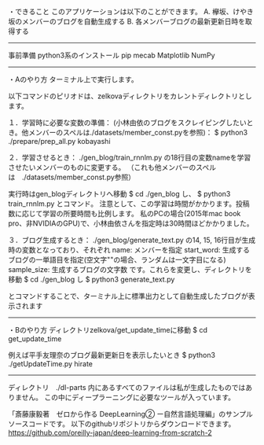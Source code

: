 
・できること
このアプリケーションは以下のことができます。
    A. 欅坂、けやき坂のメンバーのブログを自動生成する
    B. 各メンバーブログの最新更新日時を取得する

--------------------------------------------------------------------------------------
事前準備
python3系のインストール
pip
mecab
Matplotlib
NumPy


--------------------------------------------------------------------------------------

・Aのやり方
ターミナル上で実行します。

以下コマンドのピリオドは、zelkovaディレクトリをカレントディレクトリとします。

１．学習時に必要な変数の準備：
(小林由依のブログをスクレイピングしたいとき。他メンバーのスペルは./datasets/member_const.pyを参照)：
    $ python3 ./prepare/prep_all.py kobayashi 

２．学習させるとき：
./gen_blog/train_rnnlm.py の18行目の変数nameを学習させたいメンバーのものに変更する。
（これも他メンバーのスペルは　./datasets/member_const.py参照）

実行時はgen_blogディレクトリへ移動
    $ cd ./gen_blog
し、
    $ python3 train_rnnlm.py
とコマンド。
注意として、この学習は時間がかかります。投稿数に応じて学習の所要時間も比例します。
私のPCの場合(2015年mac book pro、非NVIDIAのGPU)で、小林由依さんを指定時は30時間ほどかかりました。


３．ブログ生成するとき：
./gen_blog/generate_text.py の14, 15, 16行目が生成時の変数となっており、それぞれ
name: メンバーを指定
start_word: 生成するブログの一単語目を指定(空文字""の場合、ランダムは一文字目になる)
sample_size: 生成するブログの文字数
です。これらを変更し、ディレクトリを移動
    $ cd ./gen_blog
し
    $ python3 generate_text.py

とコマンドすることで、ターミナル上に標準出力として自動生成したブログが表示されます


--------------------------------------------------------------------------------------

・Bのやり方
ディレクトリzelkova/get_update_timeに移動
    $ cd get_update_time

例えば平手友理奈のブログ最新更新日を表示したいとき
    $ python3 ./getUpdateTime.py hirate

--------------------------------------------------------------------------------------

ディレクトリ　./dl-parts 内にあるすべてのファイルは私が生成したものではありません。
この中にディープラーニングに必要なツールが入っています。

「斎藤康毅著　ゼロから作る DeepLearning② ー自然言語処理編」のサンプルソースコードです。
以下のgithubリポジトリからダウンロードできます。
https://github.com/oreilly-japan/deep-learning-from-scratch-2

